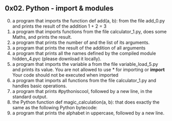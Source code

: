## 0x02. Python - import & modules

0. a program that imports the function def add(a, b): from the file add_0.py and prints the result of the addition 1 + 2 = 3
1.  a program that imports functions from the file calculator_1.py, does some Maths, and prints the result.
2. a program that prints the number of and the list of its arguments.
3. a program that prints the result of the addition of all arguments
4. a program that prints all the names defined by the compiled module hidden_4.pyc (please download it locally).
5. a program that imports the variable a from the file variable_load_5.py and prints its value.
You are not allowed to use * for importing or __import__
Your code should not be executed when imported
6.  a program that imports all functions from the file calculator_1.py and handles basic operations.
7. a program that prints #pythoniscool, followed by a new line, in the standard output.
8. the Python function def magic_calculation(a, b): that does exactly the same as the following Python bytecode:
9. a program that prints the alphabet in uppercase, followed by a new line.
